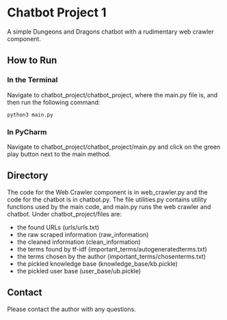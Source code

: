 # Chatbot Project 1
A simple Dungeons and Dragons chatbot with a rudimentary web crawler component. 

## How to Run
### In the Terminal
Navigate to chatbot_project/chatbot_project, where the main.py file is, and then run the following command:
```commandline
python3 main.py
```
### In PyCharm
Navigate to chatbot_project/chatbot_project/main.py and click on the green play button next to the main method.

## Directory
The code for the Web Crawler component is in web_crawler.py and the code for the chatbot is in chatbot.py. 
The file utilities.py contains utility functions used by the main code, and main.py runs the web crawler and chatbot.
Under chatbot_project/files are:
- the found URLs (urls/urls.txt)
- the raw scraped information (raw_information)
- the cleaned information (clean_information)
- the terms found by tf-idf (important_terms/autogeneratedterms.txt)
- the terms chosen by the author (important_terms/chosenterms.txt)
- the pickled knowledge base (knowledge_base/kb.pickle)
- the pickled user base (user_base/ub.pickle)

## Contact
Please contact the author with any questions.
